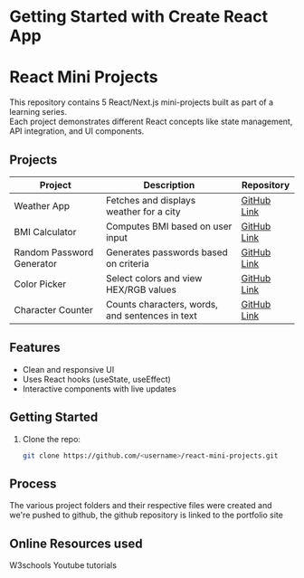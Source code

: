 # Getting Started with Create React App
# React Mini Projects

This repository contains 5 React/Next.js mini-projects built as part of a learning series.  
Each project demonstrates different React concepts like state management, API integration, and UI components.

## Projects

| Project | Description | Repository |
|---------|-------------|------------|
| Weather App | Fetches and displays weather for a city | [GitHub Link](https://github.com/<username>/react-mini-projects/tree/main/weather-app) |
| BMI Calculator | Computes BMI based on user input | [GitHub Link](https://github.com/<username>/react-mini-projects/tree/main/bmi-calculator) |
| Random Password Generator | Generates passwords based on criteria | [GitHub Link](https://github.com/<username>/react-mini-projects/tree/main/random-password-generator) |
| Color Picker | Select colors and view HEX/RGB values | [GitHub Link](https://github.com/<username>/react-mini-projects/tree/main/color-picker) |
| Character Counter | Counts characters, words, and sentences in text | [GitHub Link](https://github.com/<username>/react-mini-projects/tree/main/character-counter) |

## Features

- Clean and responsive UI
- Uses React hooks (useState, useEffect)
- Interactive components with live updates

## Getting Started

1. Clone the repo:  
   ```bash
   git clone https://github.com/<username>/react-mini-projects.git

## Process
The various project folders and their respective files were created and we're pushed to github, the github repository is linked to the portfolio site

## Online Resources used
W3schools
Youtube tutorials